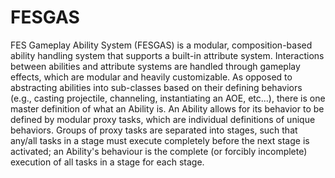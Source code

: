 # FESGAS

FES Gameplay Ability System (FESGAS) is a modular, composition-based ability handling system that supports a built-in attribute system. Interactions between abilities and attribute systems are handled through gameplay effects, which are modular and heavily customizable. As opposed to abstracting abilities into sub-classes based on their defining behaviors (e.g., casting projectile, channeling, instantiating an AOE, etc...), there is one master definition of what an Ability is. An Ability allows for its behavior to be defined by modular proxy tasks, which are individual definitions of unique behaviors. Groups of proxy tasks are separated into stages, such that any/all tasks in a stage must execute completely before the next stage is activated; an Ability's behaviour is the complete (or forcibly incomplete) execution of all tasks in a stage for each stage.
